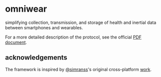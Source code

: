 # omniwear

simplifying collection, transmission, and storage of health and inertial data between smartphones and wearables.

For a more detailed description of the protocol, see the official [PDF document](docs/protocol/protocol.pdf).

## acknowledgements

The framework is inspired by [@simranss](https://github.com/simranss)'s original cross-platform [work](https://github.com/simranss/my_fit/).
